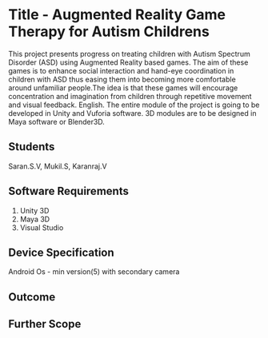 # Title - Augmented Reality Game Therapy for Autism Childrens
This project presents progress on treating children with Autism Spectrum Disorder (ASD) using 
Augmented Reality based games. The aim of these games is to enhance social interaction and 
hand-eye coordination in children with ASD thus easing them into becoming more comfortable 
around unfamiliar people.The idea is that these games will encourage concentration and 
imagination from children through repetitive movement and visual feedback. English. The entire 
module of the project is going to be developed in Unity and Vuforia software. 3D modules are to 
be designed in Maya software or Blender3D.
## Students
Saran.S.V, Mukil.S, Karanraj.V
## Software Requirements
1. Unity 3D
2. Maya 3D
3. Visual Studio
## Device Specification
Android Os - min version(5)
with secondary camera
## Outcome

## Further Scope
